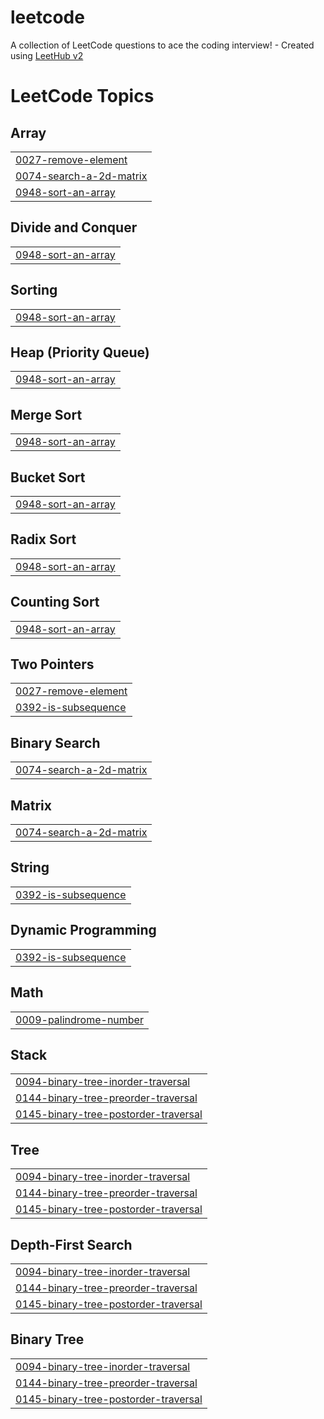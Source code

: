 # leetcode
A collection of LeetCode questions to ace the coding interview! - Created using [LeetHub v2](https://github.com/arunbhardwaj/LeetHub-2.0)

<!---LeetCode Topics Start-->
# LeetCode Topics
## Array
|  |
| ------- |
| [0027-remove-element](https://github.com/Jagriti143/leetcode/tree/master/0027-remove-element) |
| [0074-search-a-2d-matrix](https://github.com/Jagriti143/leetcode/tree/master/0074-search-a-2d-matrix) |
| [0948-sort-an-array](https://github.com/Jagriti143/leetcode/tree/master/0948-sort-an-array) |
## Divide and Conquer
|  |
| ------- |
| [0948-sort-an-array](https://github.com/Jagriti143/leetcode/tree/master/0948-sort-an-array) |
## Sorting
|  |
| ------- |
| [0948-sort-an-array](https://github.com/Jagriti143/leetcode/tree/master/0948-sort-an-array) |
## Heap (Priority Queue)
|  |
| ------- |
| [0948-sort-an-array](https://github.com/Jagriti143/leetcode/tree/master/0948-sort-an-array) |
## Merge Sort
|  |
| ------- |
| [0948-sort-an-array](https://github.com/Jagriti143/leetcode/tree/master/0948-sort-an-array) |
## Bucket Sort
|  |
| ------- |
| [0948-sort-an-array](https://github.com/Jagriti143/leetcode/tree/master/0948-sort-an-array) |
## Radix Sort
|  |
| ------- |
| [0948-sort-an-array](https://github.com/Jagriti143/leetcode/tree/master/0948-sort-an-array) |
## Counting Sort
|  |
| ------- |
| [0948-sort-an-array](https://github.com/Jagriti143/leetcode/tree/master/0948-sort-an-array) |
## Two Pointers
|  |
| ------- |
| [0027-remove-element](https://github.com/Jagriti143/leetcode/tree/master/0027-remove-element) |
| [0392-is-subsequence](https://github.com/Jagriti143/leetcode/tree/master/0392-is-subsequence) |
## Binary Search
|  |
| ------- |
| [0074-search-a-2d-matrix](https://github.com/Jagriti143/leetcode/tree/master/0074-search-a-2d-matrix) |
## Matrix
|  |
| ------- |
| [0074-search-a-2d-matrix](https://github.com/Jagriti143/leetcode/tree/master/0074-search-a-2d-matrix) |
## String
|  |
| ------- |
| [0392-is-subsequence](https://github.com/Jagriti143/leetcode/tree/master/0392-is-subsequence) |
## Dynamic Programming
|  |
| ------- |
| [0392-is-subsequence](https://github.com/Jagriti143/leetcode/tree/master/0392-is-subsequence) |
## Math
|  |
| ------- |
| [0009-palindrome-number](https://github.com/Jagriti143/leetcode/tree/master/0009-palindrome-number) |
## Stack
|  |
| ------- |
| [0094-binary-tree-inorder-traversal](https://github.com/Jagriti143/leetcode/tree/master/0094-binary-tree-inorder-traversal) |
| [0144-binary-tree-preorder-traversal](https://github.com/Jagriti143/leetcode/tree/master/0144-binary-tree-preorder-traversal) |
| [0145-binary-tree-postorder-traversal](https://github.com/Jagriti143/leetcode/tree/master/0145-binary-tree-postorder-traversal) |
## Tree
|  |
| ------- |
| [0094-binary-tree-inorder-traversal](https://github.com/Jagriti143/leetcode/tree/master/0094-binary-tree-inorder-traversal) |
| [0144-binary-tree-preorder-traversal](https://github.com/Jagriti143/leetcode/tree/master/0144-binary-tree-preorder-traversal) |
| [0145-binary-tree-postorder-traversal](https://github.com/Jagriti143/leetcode/tree/master/0145-binary-tree-postorder-traversal) |
## Depth-First Search
|  |
| ------- |
| [0094-binary-tree-inorder-traversal](https://github.com/Jagriti143/leetcode/tree/master/0094-binary-tree-inorder-traversal) |
| [0144-binary-tree-preorder-traversal](https://github.com/Jagriti143/leetcode/tree/master/0144-binary-tree-preorder-traversal) |
| [0145-binary-tree-postorder-traversal](https://github.com/Jagriti143/leetcode/tree/master/0145-binary-tree-postorder-traversal) |
## Binary Tree
|  |
| ------- |
| [0094-binary-tree-inorder-traversal](https://github.com/Jagriti143/leetcode/tree/master/0094-binary-tree-inorder-traversal) |
| [0144-binary-tree-preorder-traversal](https://github.com/Jagriti143/leetcode/tree/master/0144-binary-tree-preorder-traversal) |
| [0145-binary-tree-postorder-traversal](https://github.com/Jagriti143/leetcode/tree/master/0145-binary-tree-postorder-traversal) |
<!---LeetCode Topics End-->